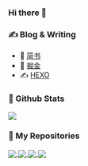 ### Hi there 👋

### ✍️ Blog & Writing
- 📙 [简书](https://www.jianshu.com/u/63445e24e8bf)
- 🌟 [掘金](https://juejin.cn/user/3755587450186296)
- ✍️ [HEXO](http://blogwenbo.com/)

### 🔑 Github Stats
<img src="https://github-readme-stats.vercel.app/api?username=GKWenBo&count_private=true&show_icons=true&theme=dark"/>

### 🔨 My Repositories
<a href="https://github.com/GKWenBo/WBCollectOCThirdLib">
  <img align="center" src="https://github-readme-stats.vercel.app/api/pin/?username=GKWenBo&repo=WBCollectOCThirdLib&title_color=ffffff&text_color=c9cacc&icon_color=2bbc8a&bg_color=1d1f21" />
</a>

<a href="https://github.com/GKWenBo/WBCollectSwfitThirdLib">
  <img align="center" src="https://github-readme-stats.vercel.app/api/pin/?username=GKWenBo&repo=WBCollectSwfitThirdLib&title_color=ffffff&text_color=c9cacc&icon_color=2bbc8a&bg_color=1d1f21" />
</a>

<a href="https://github.com/GKWenBo/MAC-UtilitySoftwoare">
  <img align="center" src="https://github-readme-stats.vercel.app/api/pin/?username=GKWenBo&repo=MAC-UtilitySoftwoare&title_color=ffffff&text_color=c9cacc&icon_color=2bbc8a&bg_color=1d1f21" />
</a>

<a href="https://github.com/GKWenBo/WBCategoryKit">
  <img align="center" src="https://github-readme-stats.vercel.app/api/pin/?username=GKWenBo&repo=WBCategoryKit&title_color=ffffff&text_color=c9cacc&icon_color=2bbc8a&bg_color=1d1f21" />
</a>
